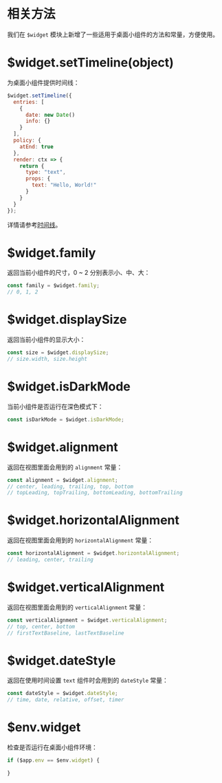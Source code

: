 # 相关方法

我们在 `$widget` 模块上新增了一些适用于桌面小组件的方法和常量，方便使用。

# $widget.setTimeline(object)

为桌面小组件提供时间线：

```js
$widget.setTimeline({
  entries: [
    {
      date: new Date()
      info: {}
    }
  ],
  policy: {
    atEnd: true
  },
  render: ctx => {
    return {
      type: "text",
      props: {
        text: "Hello, World!"
      }
    }
  }
});
```

详情请参考[时间线](home-widget/timeline.md)。

# $widget.family

返回当前小组件的尺寸，0 ~ 2 分别表示小、中、大：

```js
const family = $widget.family;
// 0, 1, 2
```

# $widget.displaySize

返回当前小组件的显示大小：

```js
const size = $widget.displaySize;
// size.width, size.height
```

# $widget.isDarkMode

当前小组件是否运行在深色模式下：

```js
const isDarkMode = $widget.isDarkMode;
```

# $widget.alignment

返回在视图里面会用到的 `alignment` 常量：

```js
const alignment = $widget.alignment;
// center, leading, trailing, top, bottom
// topLeading, topTrailing, bottomLeading, bottomTrailing
```

# $widget.horizontalAlignment

返回在视图里面会用到的 `horizontalAlignment` 常量：

```js
const horizontalAlignment = $widget.horizontalAlignment;
// leading, center, trailing
```

# $widget.verticalAlignment

返回在视图里面会用到的 `verticalAlignment` 常量：

```js
const verticalAlignment = $widget.verticalAlignment;
// top, center, bottom
// firstTextBaseline, lastTextBaseline
```

# $widget.dateStyle

返回在使用时间设置 `text` 组件时会用到的 `dateStyle` 常量：

```js
const dateStyle = $widget.dateStyle;
// time, date, relative, offset, timer
```

# $env.widget

检查是否运行在桌面小组件环境：

```js
if ($app.env == $env.widget) {
  
}
```